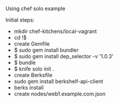 Using chef solo example

Initial steps:
- mkdir chef-kitchens/local-vagrant
- cd !$
- create Gemfile
- $ sudo gem install bundler
- $ sudo gem install dep_selector -v '1.0.3'
- $ bundle
- $ knife solo init .
- create Berksfile
- sudo gem install berkshelf-api-client
- berks install
- create nodes/web1.example.com.json